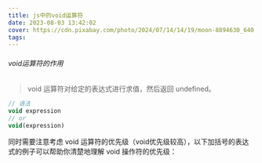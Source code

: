 ```yaml
---
title: js中的void运算符
date: 2023-08-03 13:42:02
cover: https://cdn.pixabay.com/photo/2024/07/14/14/19/moon-8894630_640.jpg
tags:
---
```


###### void运算符的作用

> void 运算符对给定的表达式进行求值，然后返回 undefined。

```js
// 语法
void expression
// or
void(expression)
```
同时需要注意考虑 void 运算符的优先级（void优先级较高），以下加括号的表达式的例子可以帮助你清楚地理解 void 操作符的优先级：
